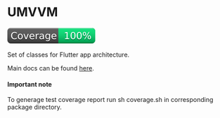 # UMVVM

![Tests code coverage status](coverage/coverage_badge.svg)

Set of classes for Flutter app architecture.

Main docs can be found [here](../../packages/umvvm/README.md).

#### Important note

To generage test coverage report run sh coverage.sh in corresponding package directory.